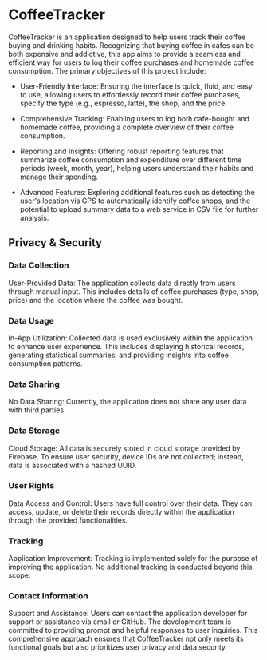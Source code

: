 # CoffeeTracker

CoffeeTracker is an application designed to help users track their coffee buying and drinking habits. Recognizing that buying coffee in cafes can be both expensive and addictive, this app aims to provide a seamless and efficient way for users to log their coffee purchases and homemade coffee consumption. The primary objectives of this project include:

- User-Friendly Interface: Ensuring the interface is quick, fluid, and easy to use, allowing users to effortlessly record their coffee purchases, specify the type (e.g., espresso, latte), the shop, and the price.

- Comprehensive Tracking: Enabling users to log both cafe-bought and homemade coffee, providing a complete overview of their coffee consumption.

- Reporting and Insights: Offering robust reporting features that summarize coffee consumption and expenditure over different time periods (week, month, year), helping users understand their habits and manage their spending.

- Advanced Features: Exploring additional features such as detecting the user's location via GPS to automatically identify coffee shops, and the potential to upload summary data to a web service in CSV file for further analysis.

## Privacy & Security
### Data Collection
User-Provided Data: The application collects data directly from users through manual input. This includes details of coffee purchases (type, shop, price) and the location where the coffee was bought.
### Data Usage
In-App Utilization: Collected data is used exclusively within the application to enhance user experience. This includes displaying historical records, generating statistical summaries, and providing insights into coffee consumption patterns.
### Data Sharing
No Data Sharing: Currently, the application does not share any user data with third parties.
### Data Storage
Cloud Storage: All data is securely stored in cloud storage provided by Firebase. To ensure user security, device IDs are not collected; instead, data is associated with a hashed UUID.
### User Rights
Data Access and Control: Users have full control over their data. They can access, update, or delete their records directly within the application through the provided functionalities.
### Tracking
Application Improvement: Tracking is implemented solely for the purpose of improving the application. No additional tracking is conducted beyond this scope.
### Contact Information
Support and Assistance: Users can contact the application developer for support or assistance via email or GitHub. The development team is committed to providing prompt and helpful responses to user inquiries.
This comprehensive approach ensures that CoffeeTracker not only meets its functional goals but also prioritizes user privacy and data security.
